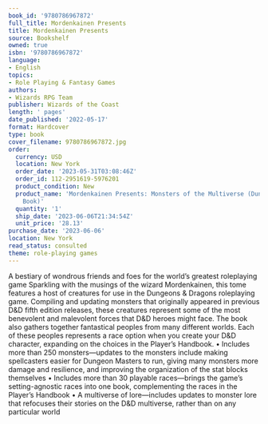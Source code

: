 ```yaml
---
book_id: '9780786967872'
full_title: Mordenkainen Presents
title: Mordenkainen Presents
source: Bookshelf
owned: true
isbn: '9780786967872'
language:
- English
topics:
- Role Playing & Fantasy Games
authors:
- Wizards RPG Team
publisher: Wizards of the Coast
length: ' pages'
date_published: '2022-05-17'
format: Hardcover
type: book
cover_filename: 9780786967872.jpg
order:
  currency: USD
  location: New York
  order_date: '2023-05-31T03:08:46Z'
  order_id: 112-2951619-5976201
  product_condition: New
  product_name: 'Mordenkainen Presents: Monsters of the Multiverse (Dungeons & Dragons
    Book)'
  quantity: '1'
  ship_date: '2023-06-06T21:34:54Z'
  unit_price: '28.13'
purchase_date: '2023-06-06'
location: New York
read_status: consulted
theme: role-playing games
---
```

A bestiary of wondrous friends and foes for the world’s greatest roleplaying game
Sparkling with the musings of the wizard Mordenkainen, this tome features a host of creatures for use in the Dungeons & Dragons roleplaying game. Compiling and updating monsters that originally appeared in previous D&D fifth edition releases, these creatures represent some of the most benevolent and malevolent forces that D&D heroes might face.
The book also gathers together fantastical peoples from many different worlds. Each of these peoples represents a race option when you create your D&D character, expanding on the choices in the Player’s Handbook.
• Includes more than 250 monsters—updates to the monsters include making spellcasters easier for Dungeon Masters to run, giving many monsters more damage and resilience, and improving the organization of the stat blocks themselves
• Includes more than 30 playable races—brings the game’s setting-agnostic races into one book, complementing the races in the Player’s Handbook
• A multiverse of lore—includes updates to monster lore that refocuses their stories on the D&D multiverse, rather than on any particular world
